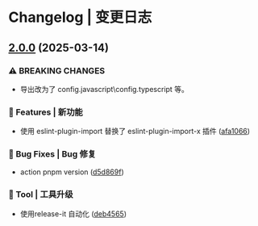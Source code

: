 # Changelog | 变更日志

## [2.0.0](https://github.com/JxJuly/eslint-config/compare/1.0.1...2.0.0) (2025-03-14)

### ⚠ BREAKING CHANGES

* 导出改为了 config.javascript\config.typescript 等。

### 🌟 Features | 新功能

* 使用 eslint-plugin-import 替换了 eslint-plugin-import-x 插件 ([afa1066](https://github.com/JxJuly/eslint-config/commit/afa106661460f5ad8a8a13fc13182a8923eef52c))

### 🐛 Bug Fixes | Bug 修复

* action pnpm version ([d5d869f](https://github.com/JxJuly/eslint-config/commit/d5d869fabe7145240d3b77aebe559e622680f1fd))

### 🚀 Tool | 工具升级

* 使用release-it 自动化 ([deb4565](https://github.com/JxJuly/eslint-config/commit/deb4565867e00f99b6dfdf9dac672e4c8fe0b63b))
